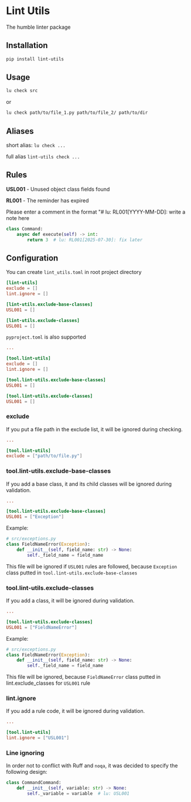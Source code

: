 # Lint Utils

The humble linter package

## Installation

```bash
pip install lint-utils
```

## Usage

```bash
lu check src
```

or

```bash
lu check path/to/file_1.py path/to/file_2/ path/to/dir
```

## Aliases

short alias: `lu check ...`

full alias `lint-utils check ...`

## Rules

**USL001** - Unused object class fields found

**RL001** - The reminder has expired

Please enter a comment in the format "# lu: RL001[YYYY-MM-DD]: write a note here

```python
class Command:
    async def execute(self) -> int:
        return 3  # lu: RL001[2025-07-30]: fix later
```

## Configuration

You can create `lint_utils.toml` in root project directory

```toml
[lint-utils]
exclude = []
lint.ignore = []

[lint-utils.exclude-base-classes]
USL001 = []

[lint-utils.exclude-classes]
USL001 = []
```

`pyproject.toml` is also supported

```toml
...

[tool.lint-utils]
exclude = []
lint.ignore = []

[tool.lint-utils.exclude-base-classes]
USL001 = []

[tool.lint-utils.exclude-classes]
USL001 = []
```

### exclude

If you put a file path in the exclude list, it will be ignored during checking.

```toml
...

[tool.lint-utils]
exclude = ["path/to/file.py"]
```

### tool.lint-utils.exclude-base-classes

If you add a base class, it and its child classes will be ignored during validation.

```toml
...

[tool.lint-utils.exclude-base-classes]
USL001 = ["Exception"]
```

Example:

```py
# src/exceptions.py
class FieldNameError(Exception):
    def __init__(self, field_name: str) -> None:
        self._field_name = field_name
```

This file will be ignored if `USL001` rules are followed, because `Exception` class putted in `tool.lint-utils.exclude-base-classes`

### tool.lint-utils.exclude-classes

If you add a class, it will be ignored during validation.

```toml
...

[tool.lint-utils.exclude-classes]
USL001 = ["FieldNameError"]
```

Example:

```py
# src/exceptions.py
class FieldNameError(Exception):
    def __init__(self, field_name: str) -> None:
        self._field_name = field_name
```

This file will be ignored, because `FieldNameError` class putted in lint.exclude_classes for `USL001` rule

### lint.ignore

If you add a rule code, it will be ignored during validation.

```toml
...

[tool.lint-utils]
lint.ignore = ["USL001"]
```

### Line ignoring

In order not to conflict with Ruff and `noqa`, it was decided to specify the following design:

```python
class CommandCommand:
    def __init__(self, variable: str) -> None:
        self._variable = variable  # lu: USL001
```
